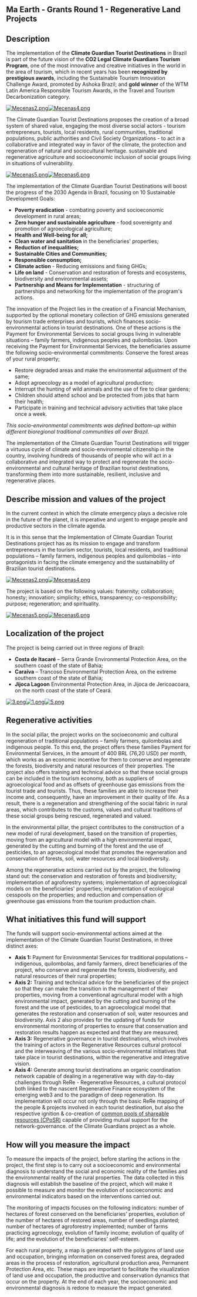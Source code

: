 ##  Ma Earth - Grants Round 1 - Regenerative Land Projects

## Description
The implementation of the **Climate Guardian Tourist Destinations** in Brazil is part of the future vision of the **CO2 Legal Climate Guardians Tourism Program**, one of the most innovative and creative initiatives in the world in the area of tourism, which in recent years has been **recognized by prestigious awards**, including the Sustainable Tourism Innovation Challenge Award,  promoted by Ashoka Brazil; and **gold winner** of the WTM Latin America Responsible Tourism Awards, in the Travel and Tourism Decarbonization category.

[![Mecenas2.png](https://i.postimg.cc/rsB2XCbK/Mecenas2.png)](https://postimg.cc/y3yb097H)[![Mecenas4.png](https://i.postimg.cc/2yQVVwWB/Mecenas4.png)](https://postimg.cc/y3NVG0vV)

The Climate Guardian Tourist Destinations proposes the creation of a broad system of shared value, engaging the most diverse social actors - tourism entrepreneurs, tourists, local residents, rural communities, traditional populations, public authorities and Civil Society Organizations - to act in a collaborative and integrated way in favor of the climate, the protection and regeneration of natural and sociocultural heritage.  sustainable and regenerative agriculture and socioeconomic inclusion of social groups living in situations of vulnerability.

[![Mecenas5.png](https://i.postimg.cc/LXmWc4TK/Mecenas5.png)](https://postimg.cc/sB0KSrqw)[![Mecenas6.png](https://i.postimg.cc/nr2932Lf/Mecenas6.png)](https://postimg.cc/2Lq564v0)

The implementation of the Climate Guardian Tourist Destinations will boost the progress of the 2030 Agenda in Brazil, focusing on 10 Sustainable Development Goals: 

- **Poverty eradication** - combating poverty and socioeconomic development in rural areas;
- **Zero hunger and sustainable agriculture** - food sovereignty and promotion of agroecological agriculture;
- **Health and Well-being for all;**
- **Clean water and sanitation** in the beneficiaries' properties;
- **Reduction of inequalities;**
- **Sustainable Cities and Communities;**
- **Responsible consumption;**
- **Climate action** - Reducing emissions and fixing GHGs;
- **Life on land** - Conservation and restoration of forests and ecosystems, biodiversity and environmental assets;
- **Partnership and Means for Implementation** - structuring of partnerships and networking for the implementation of the program's actions.

The innovation of the Project lies in the creation of a Financial Mechanism, supported by the optional monetary collection of GHG emissions generated by tourism trade enterprises and tourists, which finances socio-environmental actions in tourist destinations. One of these actions is the Payment for Environmental Services to social groups living in vulnerable situations – family farmers, indigenous peoples and quilombolas. Upon receiving the Payment for Environmental Services, the beneficiaries assume the following socio-environmental commitments:
 Conserve the forest areas of your rural property;
- Restore degraded areas and make the environmental adjustment of the same;
- Adopt agroecology as a model of agricultural production;
- Interrupt the hunting of wild animals and the use of fire to clear gardens;
- Children should attend school and be protected from jobs that harm their health;
- Participate in training and technical advisory activities that take place once a week.

_This socio-environmental commitments was defined bottom-up within different bioregional traditional communities all over Brazil._

The implementation of the Climate Guardian Tourist Destinations will trigger a virtuous cycle of climate and socio-environmental citizenship in the country, involving hundreds of thousands of people who will act in a collaborative and integrated way to protect and regenerate the socio-environmental and cultural heritage of Brazilian tourist destinations, transforming them into more sustainable, resilient, inclusive and regenerative places.


## Describe mission and values of the project
In the current context in which the climate emergency plays a decisive role in the future of the planet, it is imperative and urgent to engage people and productive sectors in the climate agenda.

It is in this sense that the Implementation of Climate Guardian Tourist Destinations project has as its mission to engage and transform entrepreneurs in the tourism sector, tourists, local residents, and traditional populations – family farmers, indigenous peoples and quilombolas – into protagonists in facing the climate emergency and the sustainability of Brazilian tourist destinations.

[![Mecenas2.png](https://i.postimg.cc/rsB2XCbK/Mecenas2.png)](https://postimg.cc/y3yb097H)[![Mecenas4.png](https://i.postimg.cc/2yQVVwWB/Mecenas4.png)](https://postimg.cc/y3NVG0vV)

The project is based on the following values: fraternity; collaboration; honesty; innovation; simplicity; ethics, transparency; co-responsibility; purpose; regeneration; and spirituality.

[![Mecenas5.png](https://i.postimg.cc/LXmWc4TK/Mecenas5.png)](https://postimg.cc/sB0KSrqw)[![Mecenas6.png](https://i.postimg.cc/nr2932Lf/Mecenas6.png)](https://postimg.cc/2Lq564v0)

## Localization of the project
The project is being carried out in three regions of Brazil: 
- **Costa de Itacaré** – Serra Grande Environmental Protection Area, on the southern coast of the state of Bahia;
- **Caraíva** – Trancoso Environmental Protection Area, on the extreme southern coast of the state of Bahia;
- **Jijoca Lagoon** Environmental Protection Area, in Jijoca de Jericoacoara, on the north coast of the state of Ceará.

[![3.png](https://i.postimg.cc/L69Ryp0c/3.png)](https://postimg.cc/F1B2R2vp)[![1.png](https://i.postimg.cc/x1F0J45W/1.png)](https://postimg.cc/v4fRCXpz)[![5.png](https://i.postimg.cc/yxPKVQWp/5.png)](https://postimg.cc/RJNydT7w)

## Regenerative activities
In the social pillar, the project works on the socioeconomic and cultural regeneration of traditional populations – family farmers, quilombolas and indigenous people. To this end, the project offers these families Payment for Environmental Services, in the amount of  400 BRL (76,20 USD) per month, which works as an economic incentive for them to conserve and regenerate the forests, biodiversity and natural resources of their properties. The project also offers training and technical advice so that these social groups can be included in the tourism economy, both as suppliers of agroecological food and as offsets of greenhouse gas emissions from the tourist trade and tourists. Thus, these families are able to increase their income and, consequently, have an improvement in their quality of life. As a result, there is a regeneration and strengthening of the social fabric in rural areas, which contributes to the customs, values and cultural traditions of these social groups being rescued, regenerated and valued.

In the environmental pillar, the project contributes to the construction of a new model of rural development, based on the transition of properties, moving from an agricultural model with a high environmental impact, generated by the cutting and burning of the forest and the use of pesticides, to an agroecological model that promotes the regeneration and conservation of forests, soil,  water resources and local biodiversity.

Among the regenerative actions carried out by the project, the following stand out: the conservation and restoration of forests and biodiversity; implementation of agroforestry systems; implementation of agroecological models on the beneficiaries' properties; implementation of ecological cesspools on the properties; and reduction and compensation of greenhouse gas emissions from the tourism production chain.

## What initiatives this fund will support
The funds will support socio-environmental actions aimed at the implementation of the Climate Guardian Tourist Destinations, in three distinct axes: 

- **Axis 1:** Payment for Environmental Services for traditional populations – indigenous, quilombolas, and family farmers, direct beneficiaries of the project, who conserve and regenerate the forests, biodiversity, and natural resources of their rural properties; 
- **Axis 2:** Training and technical advice for the beneficiaries of the project so that they can make the transition in the management of their properties, moving from a conventional agricultural model with a high environmental impact, generated by the cutting and burning of the forest and the use of pesticides, to an agroecological model that generates the restoration and conservation of soil, water resources and biodiversity. Axis 2 also provides for the updating of funds for environmental monitoring of properties to ensure that conservation and restoration results happen as expected and that they are measured;
- **Axis 3:** Regenerative governance in tourist destinations, which involves the training of actors in the Regenerative Resources cultural protocol and the interweaving of the various socio-environmental initiatives that take place in tourist destinations, within the regenerative and integrative vision.
- **Axis 4:** Generate among tourist destinations an organic coordination network capable of dealing in a regenerative way with day-to-day challenges through ReRe - Regenerative Resources, a cultural protocol both linked to the nascent Regenerative Finance ecosystem of the emerging web3 and to the paradigm of deep regeneration. Its implementation will occur not only through the basic ReRe mapping of the people & projects involved in each tourist destination, but also the respective ignition & co-creation of [common pools of shareable resources (CPoSR)](https://github.com/ReRe-Recursos-Regenerativos/CPoSR) capable of providing mutual support for the network-governance. of the Climate Guardians project as a whole.

## How will you measure the impact
To measure the impacts of the project, before starting the actions in the project, the first step is to carry out a socioeconomic and environmental diagnosis to understand the social and economic reality of the families and the environmental reality of the rural properties. The data collected in this diagnosis will establish the baseline of the project, which will make it possible to measure and monitor the evolution of socioeconomic and environmental indicators based on the interventions carried out.

The monitoring of impacts focuses on the following indicators: number of hectares of forest conserved on the beneficiaries' properties, evolution of the number of hectares of restored areas, number of seedlings planted; number of hectares of agroforestry implemented; number of farms practicing agroecology, evolution of family income; evolution of quality of life; and the evolution of the beneficiaries' self-esteem.

For each rural property, a map is generated with the polygons of land use and occupation, bringing information on conserved forest area, degraded areas in the process of restoration, agricultural production area, Permanent Protection Area, etc. These maps are important to facilitate the visualization of land use and occupation, the productive and conservation dynamics that occur on the property. At the end of each year, the socioeconomic and environmental diagnosis is redone to measure the impact generated.



